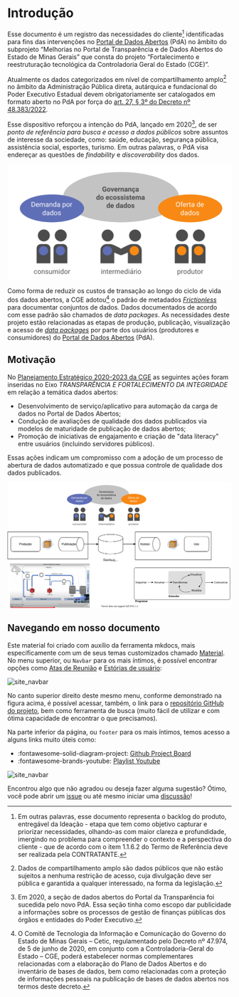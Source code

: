 # Introdução

Esse documento é um registro das necessidades do cliente[^1] identificadas para fins das intervenções no [Portal de Dados Abertos](https://www.dados.mg.gov.br) (PdA) no âmbito do subprojeto “Melhorias no Portal de Transparência e de Dados Abertos do Estado de Minas Gerais” que consta do projeto “Fortalecimento e reestruturação tecnológica da Controladoria Geral do Estado (CGE)”.

Atualmente os dados categorizados em nível de compartilhamento amplo[^2] no âmbito da Administração Pública direta, autárquica e fundacional do Poder Executivo Estadual devem obrigatoriamente ser catalogados em formato aberto no PdA por força do [art. 27, § 3º do Decreto nº 48.383/2022](legislacao.md#decreto-48383-de-18032022).

Esse dispositivo reforçou a intenção do PdA, lançado em 2020[^3], de ser _ponto de referência para busca e acesso a dados públicos_ sobre assuntos de interesse da sociedade, como: saúde, educação, segurança pública, assistência social, esportes, turismo. 
Em outras palavras, o PdA visa endereçar as questões de _findability_ e _discoverability_ dos dados.

![Atores no ecossistema de dados abertos. Fonte: @okbr2021](assets/images/20220503T210959.png)

Como forma de reduzir os custos de transação ao longo do ciclo de vida dos dados abertos, a CGE adotou[^4] o padrão de metadados [_Frictionless_](https://frictionlessdata.io/) para documentar conjuntos de dados. 
Dados documentados de acordo com esse padrão são chamados de _data packages_.
As necessidades deste projeto estão relacionadas as etapas de produção, publicação, visualização e acesso de [_data packages_](https://specs.frictionlessdata.io/data-package/) por parte dos usuários (produtores e consumidores) do [Portal de Dados Abertos](https://dados.mg.gov.br/) (PdA).

## Motivação

No [Planejamento Estratégico 2020-2023 da CGE](https://cge.mg.gov.br/phocadownload/Planejamento%20Estratgico%202020-2023%20-%20final.pdf#page=30) as seguintes ações foram inseridas no Eixo _TRANSPARÊNCIA E FORTALECIMENTO DA INTEGRIDADE_ em relação a temática dados abertos:

- Desenvolvimento de serviço/aplicativo para automação da carga de dados no Portal de Dados Abertos;
- Condução de avaliações de qualidade dos dados publicados via modelos de maturidade de publicação de dados abertos;
- Promoção de iniciativas de engajamento e criação de "data literacy" entre usuários (incluindo servidores públicos).

Essas ações indicam um compromisso com a adoção de um processo de abertura de dados automatizado e que possua controle de qualidade dos dados publicados.

![](assets/images/20220428T150210.drawio.svg)

## Navegando em nosso documento

Este material foi criado com auxílio da ferramenta mkdocs, mais especificamente com um de seus temas customizados chamado [Material](https://squidfunk.github.io/mkdocs-material/).
No menu superior, ou `Navbar` para os mais íntimos, é possível encontrar opções como [Atas de Reunião](atas_de_reuniao/20221121_configuracoes_inicial_documentacao_windows/) e [Estórias de usuário](estorias_de_usuarios/sprint_02/01_upload_de_arquivos_recursos/):

![site_navbar](https://imgur.com/OQrf9Ee.png)

No canto superior direito deste mesmo menu, conforme demonstrado na figura acima, é possível acessar, também, o link para o [repositório GitHub do projeto](https://github.com/transparencia-mg/work-stefanini), bem como ferramenta de busca (muito fácil de utilizar e com ótima capacidade de encontrar o que precisamos).

Na parte inferior da página, ou `footer` para os mais íntimos, temos acesso a alguns links muito úteis como:

- :fontawesome-solid-diagram-project: [Github Project Board](https://github.com/orgs/transparencia-mg/projects/2)
- :fontawesome-brands-youtube: [Playlist Youtube](https://www.youtube.com/playlist?list=PLCbgbVHsUygAIzR_jxHEUt0NRc-MNF7cy)

![site_navbar](https://imgur.com/nsyqmhy.png)

Encontrou algo que não agradou ou deseja fazer alguma sugestão? Ótimo, você pode abrir um [issue](https://github.com/transparencia-mg/work-stefanini/issues) ou até mesmo iniciar uma [discussão](https://github.com/transparencia-mg/work-stefanini/discussions)!

[^1]: Em outras palavras, esse documento representa o backlog do produto, entregável da Ideação - etapa que tem como objetivo capturar e priorizar necessidades, olhando-as com maior clareza e profundidade, imergindo no problema para compreender o contexto e a perspectiva do cliente - que de acordo com o item 1.1.6.2 do Termo de Referência deve ser realizada pela CONTRATANTE. 

[^2]: Dados de compartilhamento amplo são dados públicos que não estão sujeitos a nenhuma restrição de acesso, cuja divulgação deve ser pública e garantida a qualquer interessado, na forma da legislação.

[^3]: Em 2020, a seção de dados abertos do Portal da Transparência foi sucedida pelo novo PdA. Essa seção tinha como escopo dar publicidade a informações sobre os processos de gestão de finanças públicas dos órgãos e entidades do Poder Executivo. 

[^4]: O Comitê de Tecnologia da Informação e Comunicação do Governo do Estado de Minas Gerais – Cetic, regulamentado pelo Decreto nº 47.974, de 5 de junho de 2020, em conjunto com a Controladoria-Geral do Estado – CGE, poderá estabelecer normas complementares relacionadas com a elaboração do Plano de Dados Abertos e do inventário de bases de dados, bem como relacionadas com a proteção de informações pessoais na publicação de bases de dados abertos nos termos deste decreto.
